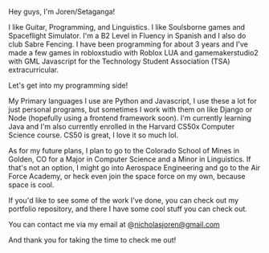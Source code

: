 Hey guys, I'm Joren/Setaganga!

I like Guitar, Programming, and Linguistics. I like Soulsborne games and Spaceflight Simulator. I'm a B2 Level in Fluency in Spanish and I also do club Sabre Fencing. I have been programming for about 3 years and I've made a few games in robloxstudio with Roblox LUA and gamemakerstudio2 with GML Javascript for the Technology Student Association (TSA) extracurricular.


Let's get into my programming side!

My Primary languages I use are Python and Javascript, I use these a lot for just personal programs, but sometimes I work with them on like Django or Node (hopefully using a frontend framework soon). I'm currently learning Java and I'm also currently enrolled in the Harvard CS50x Computer Science course. CS50 is great, I love it so much lol.

As for my future plans, I plan to go to the Colorado School of Mines in Golden, CO for a Major in Computer Science and a Minor in Linguistics. If that's not an option, I might go into Aerospace Engineering and go to the Air Force Academy, or heck even join the space force on my own, because space is cool.

If you'd like to see some of the work I've done, you can check out my portfolio repository, and there I have some cool stuff you can check out.

You can contact me via my email at @nicholasjoren@gmail.com

And thank you for taking the time to check me out!

